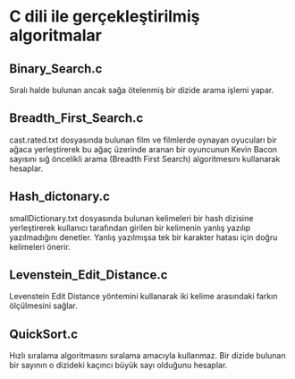 # C dili ile gerçekleştirilmiş algoritmalar
## Binary_Search.c

Sıralı halde bulunan ancak sağa ötelenmiş bir dizide arama işlemi yapar.

## Breadth_First_Search.c

cast.rated.txt dosyasında bulunan film ve filmlerde oynayan oyucuları bir ağaca yerleştirerek bu ağaç üzerinde aranan bir oyuncunun Kevin Bacon sayısını sığ öncelikli arama (Breadth First Search) algoritmesını kullanarak hesaplar.

## Hash_dictonary.c

smallDictionary.txt dosyasında bulunan kelimeleri bir hash dizisine yerleştirerek kullanıcı tarafından girilen bir kelimenin yanlış yazılıp yazılmadığını denetler. Yanlış yazılmışsa tek bir karakter hatası için doğru kelimeleri önerir.

## Levenstein_Edit_Distance.c

Levenstein Edit Distance yöntemini kullanarak iki kelime arasındaki farkın ölçülmesini sağlar. 

## QuickSort.c

Hızlı sıralama algoritmasını sıralama amacıyla kullanmaz. Bir dizide bulunan bir sayının o dizideki kaçıncı büyük sayı olduğunu hesaplar.
